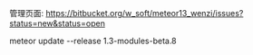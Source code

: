管理页面:
https://bitbucket.org/w_soft/meteor13_wenzi/issues?status=new&status=open

meteor update --release 1.3-modules-beta.8